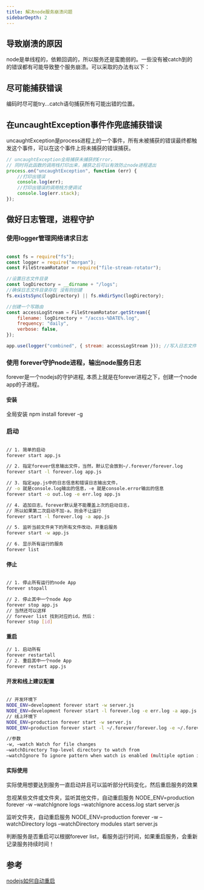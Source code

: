 ```yaml
---
title: 解决node服务崩溃问题
sidebarDepth: 2
---
```


## 导致崩溃的原因

node是单线程的，依赖回调的，所以服务还是蛮脆弱的。一些没有被catch到的的错误都有可能导致整个服务崩溃。可以采取的办法有以下：


## 尽可能捕获错误

编码时尽可能try...catch语句捕获所有可能出错的位置。

## 在uncaughtException事件作兜底捕获错误

uncaughtException是process进程上的一个事件，所有未被捕获的错误最终都触发这个事件，可以在这个事件上将未捕获的错误捕获。

```js
// uncaughtException全局捕获未捕获的Error，
// 同时将此函数的调用栈打印出来，捕获之后可以有效防止node进程退出
process.on("uncaughtException", function (err) {
    //打印出错误
    console.log(err);
    //打印出错误的调用栈方便调试
    console.log(err.stack);
});
```

## 做好日志管理，进程守护

### 使用logger管理网络请求日志

```js

const fs = require("fs");
const logger = require("morgan");
const FileStreamRotator = require("file-stream-rotator");

//设置日志文件目录
const logDirectory = __dirname + "/logs";
//确保日志文件目录存在 没有则创建
fs.existsSync(logDirectory) || fs.mkdirSync(logDirectory);

//创建一个写路由
const accessLogStream = FileStreamRotator.getStream({
    filename: logDirectory + "/accss-%DATE%.log",
    frequency: "daily",
    verbose: false,
});

app.use(logger("combined", { stream: accessLogStream })); //写入日志文件

```

### 使用 forever守护node进程，输出node服务日志

forever是一个nodejs的守护进程, 本质上就是在forever进程之下，创建一个node app的子进程。

#### 安装

全局安装 npm install forever -g

### 启动
```bash 

// 1. 简单的启动
forever start app.js

// 2. 指定forever信息输出文件，当然，默认它会放到~/.forever/forever.log
forever start -l forever.log app.js

// 3. 指定app.js中的日志信息和错误日志输出文件，
// -o 就是console.log输出的信息，-e 就是console.error输出的信息
forever start -o out.log -e err.log app.js

// 4. 追加日志，forever默认是不能覆盖上次的启动日志，
// 所以如果第二次启动不加-a，则会不让运行
forever start -l forever.log -a app.js

// 5. 监听当前文件夹下的所有文件改动，并重启服务
forever start -w app.js

// 6. 显示所有运行的服务
forever list

```

#### 停止

```bash

// 1. 停止所有运行的node App
forever stopall

// 2. 停止其中一个node App
forever stop app.js
// 当然还可以这样
// forever list 找到对应的id，然后：
forever stop [id]

```


#### 重启 

```bash
// 1. 启动所有
forever restartall
// 2. 重启其中一个node App
forever restart app.js
```


#### 开发和线上建议配置

```bash

// 开发环境下
NODE_ENV=development forever start -w server.js
NODE_ENV=development forever start -l forever.log -e err.log -a app.js
// 线上环境下
NODE_ENV=production forever start -w server.js
NODE_ENV=production forever start -l ~/.forever/forever.log -e ~/.forever/err.log -w -a app.js

//参数
-w, –watch Watch for file changes
–watchDirectory Top-level directory to watch from
–watchIgnore To ignore pattern when watch is enabled (multiple option is allowed)
```

#### 实际使用

实际使用想要达到服务一直启动并且可以监听部分代码变化，然后重启服务的效果

忽视某些文件或文件夹，监听其他文件，自动重启服务
NODE_ENV=production forever -w –watchIgnore logs –watchIgnore access.log start server.js

监听文件夹，自动重启服务
NODE_ENV=production forever -w –watchDirectory logs –watchDirectory modules start server.js

判断服务是否重启可以根据forever list，看服务运行时间，如果重启服务，会重新记录服务持续时间！

## 参考
[nodejs如何自动重启](https://blog.csdn.net/aerchi/article/details/73650296)